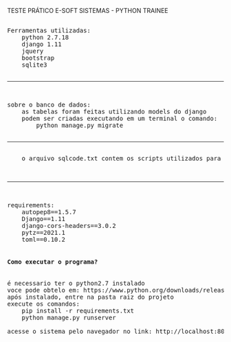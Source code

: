 TESTE PRÁTICO E-SOFT SISTEMAS - PYTHON TRAINEE
<pre>

Ferramentas utilizadas:
    python 2.7.18
    django 1.11
    jquery
    bootstrap
    sqlite3
    <hr>

sobre o banco de dados:
    as tabelas foram feitas utilizando models do django
    podem ser criadas executando em um terminal o comando:
        python manage.py migrate
    <hr>
    o arquivo sqlcode.txt contem os scripts utilizados para criar as tabelas

    <hr>

requirements:
    autopep8==1.5.7
    Django==1.11
    django-cors-headers==3.0.2
    pytz==2021.1
    toml==0.10.2
    
<h4>Como executar o programa?</h4>
é necessario ter o python2.7 instalado
voce pode obtelo em: https://www.python.org/downloads/release/python-2718/
após instalado, entre na pasta raiz do projeto
execute os comandos:
    pip install -r requirements.txt
    python manage.py runserver

acesse o sistema pelo navegador no link: http://localhost:8000
</pre>